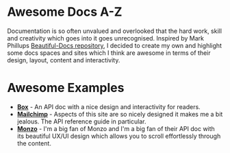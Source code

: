 # Awesome Docs A-Z
Documentation is so often unvalued and overlooked that the hard work, skill and creativity which goes into it goes unrecognised. Inspired by Mark Phillups [Beautiful-Docs repository](https://github.com/PharkMillups/beautiful-docs), I decided to create my own and highlight some docs spaces and sites which I think are awesome in terms of their design, layout, content and interactivity. 

# Awesome Examples
* **[Box](https://developer.box.com/reference)** - An API doc with a nice design and interactivity for readers.
* **[Mailchimp](http://developer.mailchimp.com/documentation/mailchimp/reference/overview/)** - Aspects of this site are so nicely designed it makes me a bit jealous. The API reference guide in particular.
* **[Monzo](https://monzo.com/docs)** - I'm a big fan of Monzo and I'm a big fan of their API doc with its beautiful UX/UI design which allows you to scroll effortlessly through the content.
